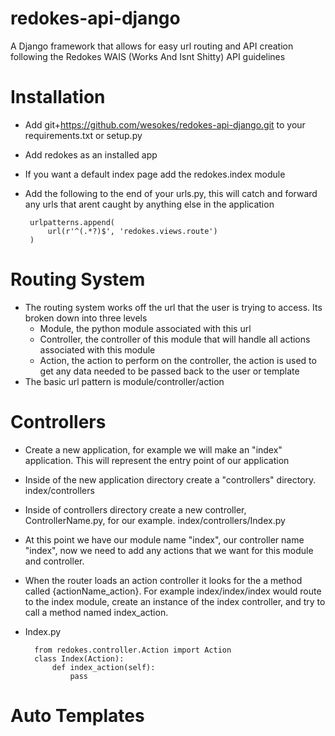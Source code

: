 redokes-api-django
==================

A Django framework that allows for easy url routing and API creation following the Redokes WAIS (Works And Isnt Shitty) API guidelines

# Installation

 - Add git+https://github.com/wesokes/redokes-api-django.git to your requirements.txt or setup.py
 - Add redokes as an installed app
 - If you want a default index page add the redokes.index module
 - Add the following to the end of your urls.py, this will catch and forward any urls that arent caught by anything else in the application

        urlpatterns.append(
            url(r'^(.*?)$', 'redokes.views.route')
        )

# Routing System

- The routing system works off the url that the user is trying to access. Its broken down into three levels
  - Module, the python module associated with this url
  - Controller, the controller of this module that will handle all actions associated with this module 
  - Action, the action to perform on the controller, the action is used to get any data needed to be passed back to the user or template
- The basic url pattern is module/controller/action

# Controllers

- Create a new application, for example we will make an "index" application. This will represent the entry point of our application
- Inside of the new application directory create a "controllers" directory. index/controllers
- Inside of controllers directory create a new controller, ControllerName.py, for our example. index/controllers/Index.py
- At this point we have our module name "index", our controller name "index", now we need to add any actions that we want for this module and controller.
- When the router loads an action controller it looks for the a method called {actionName_action}. For example index/index/index would route to the index module, create an instance of the index controller, and try to call a method named index_action.
- Index.py

        from redokes.controller.Action import Action
        class Index(Action):
            def index_action(self):
                pass

# Auto Templates

    